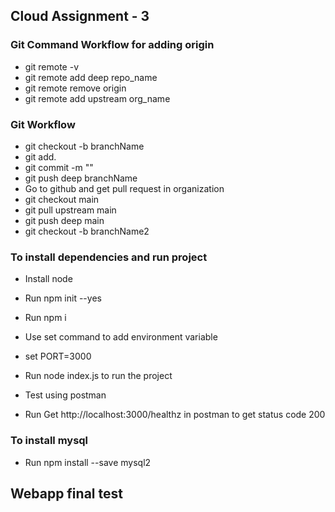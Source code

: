 ## Cloud Assignment - 3

### Git Command Workflow for adding origin
- git remote -v
- git remote add deep repo_name
- git remote remove origin
- git remote add upstream org_name

### Git Workflow
- git checkout -b branchName
- git add.
- git commit -m ""
- git push deep branchName
- Go to github and get pull request in organization
- git checkout main
- git pull upstream main
- git push deep main
- git checkout -b branchName2

### To install dependencies and run project
- Install node
- Run npm init --yes
- Run npm i 


- Use set command to add environment variable
- set PORT=3000
- Run node index.js to run the project
- Test using postman
- Run Get http://localhost:3000/healthz in postman to get status code 200

### To install mysql 
- Run npm install --save mysql2


## Webapp final test
